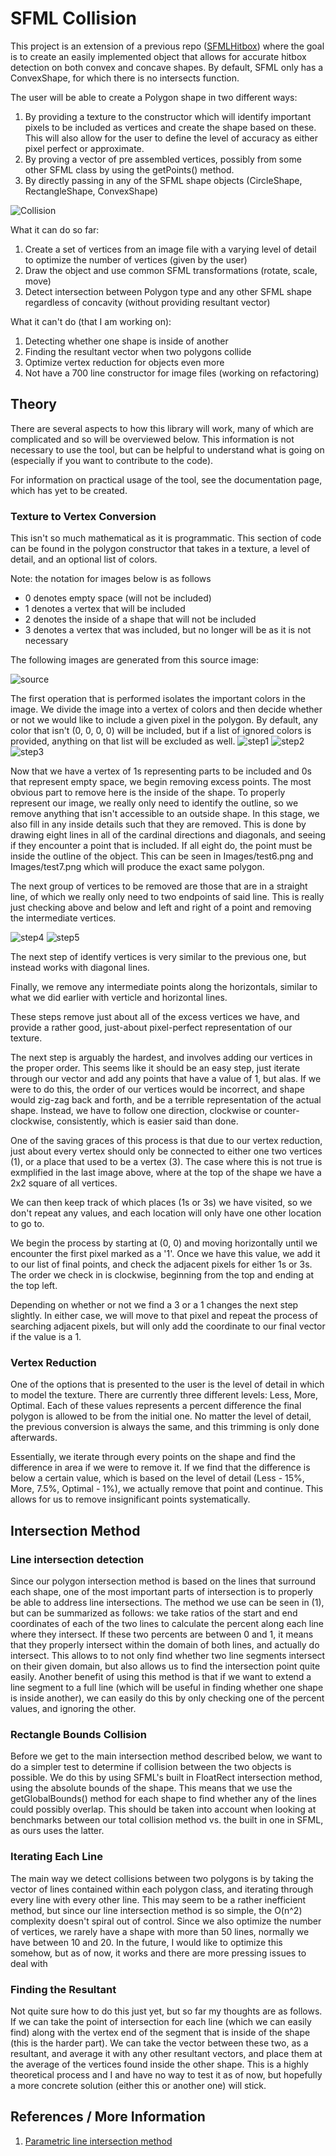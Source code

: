 # SFML Collision

This project is an extension of a previous repo ([SFMLHitbox](https://github.com/Jfeatherstone/SFMLHitbox)) where the goal is to create an easily implemented object that allows for accurate hitbox detection on both convex and concave shapes. By default, SFML only has a ConvexShape, for which there is no intersects function.


The user will be able to create a Polygon shape in two different ways:

1. By providing a texture to the constructor which will identify important pixels to be included as vertices and create the shape based on these. This will also allow for the user to define the level of accuracy as either pixel perfect or approximate.
2. By proving a vector of pre assembled vertices, possibly from some other SFML class by using the getPoints() method.
3. By directly passing in any of the SFML shape objects (CircleShape, RectangleShape, ConvexShape)

![Collision](https://raw.githubusercontent.com/Jfeatherstone/SFMLCollision/master/Images/collision_test.gif)

What it can do so far:

1. Create a set of vertices from an image file with a varying level of detail to optimize the number of vertices (given by the user)
2. Draw the object and use common SFML transformations (rotate, scale, move)
3. Detect intersection between Polygon type and any other SFML shape regardless of concavity (without providing resultant vector)

What it can't do (that I am working on):

1. Detecting whether one shape is inside of another
2. Finding the resultant vector when two polygons collide
3. Optimize vertex reduction for objects even more
4. Not have a 700 line constructor for image files (working on refactoring)

## Theory

There are several aspects to how this library will work, many of which are complicated and so will be overviewed below. This information is not necessary to use the tool, but can be helpful to understand what is going on (especially if you want to contribute to the code).

For information on practical usage of the tool, see the documentation page, which has yet to be created.


### Texture to Vertex Conversion

This isn't so much mathematical as it is programmatic. This section of code can be found in the polygon constructor that takes in a texture, a level of detail, and an optional list of colors.

Note: the notation for images below is as follows
- 0 denotes empty space (will not be included)
- 1 denotes a vertex that will be included
- 2 denotes the inside of a shape that will not be included
- 3 denotes a vertex that was included, but no longer will be as it is not necessary

The following images are generated from this source image:

![source](https://raw.githubusercontent.com/Jfeatherstone/SFMLCollision/master/Images/test.png)

The first operation that is performed isolates the important colors in the image. We divide the image into a vertex of colors and then decide whether or not we would like to include a given pixel in the polygon. By default, any color that isn't (0, 0, 0, 0) will be included, but if a list of ignored colors is provided, anything on that list will be excluded as well.
![step1](https://raw.githubusercontent.com/Jfeatherstone/SFMLCollision/master/Images/step1.jpg) ![step2](https://raw.githubusercontent.com/Jfeatherstone/SFMLCollision/master/Images/step2.jpg) ![step3](https://raw.githubusercontent.com/Jfeatherstone/SFMLCollision/master/Images/step3.jpg) 

Now that we have a vertex of 1s representing parts to be included and 0s that represent empty space, we begin removing excess points. The most obvious part to remove here is the inside of the shape. To properly represent our image, we really only need to identify the outline, so we remove anything that isn't accessible to an outside shape. In this stage, we also fill in any inside details such that they are removed. This is done by drawing eight lines in all of the cardinal directions and diagonals, and seeing if they encounter a point that is included. If all eight do, the point must be inside the outline of the object. This can be seen in Images/test6.png and Images/test7.png which will produce the exact same polygon.

The next group of vertices to be removed are those that are in a straight line, of which we really only need to two endpoints of said line. This is really just checking above and below and left and right of a point and removing the intermediate vertices.

![step4](https://raw.githubusercontent.com/Jfeatherstone/SFMLCollision/master/Images/step4.jpg) ![step5](https://raw.githubusercontent.com/Jfeatherstone/SFMLCollision/master/Images/step5.jpg)

The next step of identify vertices is very similar to the previous one, but instead works with diagonal lines.

Finally, we remove any intermediate points along the horizontals, similar to what we did earlier with verticle and horizontal lines.


These steps remove just about all of the excess vertices we have, and provide a rather good, just-about pixel-perfect representation of our texture.

The next step is arguably the hardest, and involves adding our vertices in the proper order. This seems like it should be an easy step, just iterate through our vector and add any points that have a value of 1, but alas. If we were to do this, the order of our vertices would be incorrect, and shape would zig-zag back and forth, and be a terrible representation of the actual shape. Instead, we have to follow one direction, clockwise or counter-clockwise, consistently, which is easier said than done.

One of the saving graces of this process is that due to our vertex reduction, just about every vertex should only be connected to either one two vertices (1), or a place that used to be a vertex (3). The case where this is not true is exmplified in the last image above, where at the top of the shape we have a 2x2 square of all vertices.

We can then keep track of which places (1s or 3s) we have visited, so we don't repeat any values, and each location will only have one other location to go to.

We begin the process by starting at (0, 0) and moving horizontally until we encounter the first pixel marked as a '1'. Once we have this value, we add it to our list of final points, and check the adjacent pixels for either 1s or 3s. The order we check in is clockwise, beginning from the top and ending at the top left.

Depending on whether or not we find a 3 or a 1 changes the next step slightly. In either case, we will move to that pixel and repeat the process of searching adjacent pixels, but will only add the coordinate to our final vector if the value is a 1.

### Vertex Reduction

One of the options that is presented to the user is the level of detail in which to model the texture. There are currently three different levels: Less, More, Optimal. Each of these values represents a percent difference the final polygon is allowed to be from the initial one. No matter the level of detail, the previous conversion is always the same, and this trimming is only done afterwards.

Essentially, we iterate through every points on the shape and find the difference in area if we were to remove it. If we find that the difference is below a certain value, which is based on the level of detail (Less - 15%, More, 7.5%, Optimal - 1%), we actually remove that point and continue. This allows for us to remove insignificant points systematically.

## Intersection Method

### Line intersection detection

Since our polygon intersection method is based on the lines that surround each shape, one of the most important parts of intersection is to properly be able to address line intersections. The method we use can be seen in (1), but can be summarized as follows: we take ratios of the start and end coordinates of each of the two lines to calculate the percent along each line where they intersect. If these two percents are between 0 and 1, it means that they properly intersect within the domain of both lines, and actually do intersect. This allows to to not only find whether two line segments intersect on their given domain, but also allows us to find the intersection point quite easily. Another benefit of using this method is that if we want to extend a line segment to a full line (which will be useful in finding whether one shape is inside another), we can easily do this by only checking one of the percent values, and ignoring the other.

### Rectangle Bounds Collision

Before we get to the main intersection method described below, we want to do a simpler test to determine if collision between the two objects is possible. We do this by using SFML's built in FloatRect intersection method, using the absolute bounds of the shape. This means that we use the getGlobalBounds() method for each shape to find whether any of the lines could possibly overlap. This should be taken into account when looking at benchmarks between our total collision method vs. the built in one in SFML, as ours uses the latter.

### Iterating Each Line

The main way we detect collisions between two polygons is by taking the vector of lines contained within each polygon class, and iterating through every line with every other line. This may seem to be a rather inefficient method, but since our line intersection method is so simple, the O(n^2) complexity doesn't spiral out of control. Since we also optimize the number of vertices, we rarely have a shape with more than 50 lines, normally we have between 10 and 20.
In the future, I would like to optimize this somehow, but as of now, it works and there are more pressing issues to deal with

### Finding the Resultant

Not quite sure how to do this just yet, but so far my thoughts are as follows. If we can take the point of intersection for each line (which we can easily find) along with the vertex end of the segment that is inside of the shape (this is the harder part). We can take the vector between these two, as a resultant, and average it with any other resultant vectors, and place them at the average of the vertices found inside the other shape. This is a highly theoretical process and I and have no way to test it as of now, but hopefully a more concrete solution (either this or another one) will stick.

## References / More Information

1. [Parametric line intersection method](http://ahinson.com/algorithms_general/Sections/Geometry/ParametricLineIntersection.pdf)